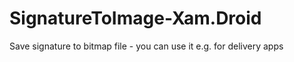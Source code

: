 # SignatureToImage-Xam.Droid
 Save signature to bitmap file - you can use it e.g. for delivery apps
